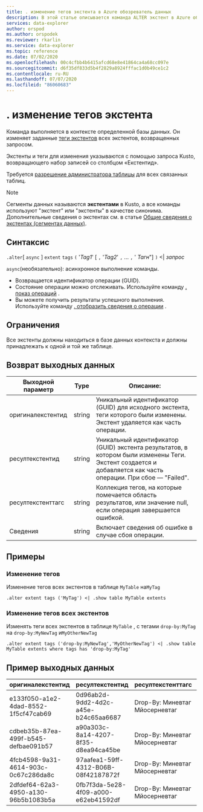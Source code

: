 ```yaml
---
title: . изменение тегов экстента в Azure обозреватель данных
description: В этой статье описывается команда ALTER экстент в Azure обозреватель данных.
services: data-explorer
author: orspod
ms.author: orspodek
ms.reviewer: rkarlin
ms.service: data-explorer
ms.topic: reference
ms.date: 07/02/2020
ms.openlocfilehash: 00c4cfbb4b6415afcd68e8e41864ca4a68cc097e
ms.sourcegitcommit: d6f35df833d5b4f2829a8924fffac1d0b49ce1c2
ms.contentlocale: ru-RU
ms.lasthandoff: 07/07/2020
ms.locfileid: "86060683"
---
```

# <a name="alter-extent-tags"></a>. изменение тегов экстента

Команда выполняется в контексте определенной базы данных. Он изменяет заданные [теги экстентов](extents-overview.md#extent-tagging) всех экстентов, возвращенных запросом.

Экстенты и теги для изменения указываются с помощью запроса Kusto, возвращающего набор записей со столбцом «Екстентид».

Требуется [разрешение администратора таблицы](../management/access-control/role-based-authorization.md) для всех связанных таблиц.

> [!NOTE]
> Сегменты данных называются **экстентами** в Kusto, а все команды используют "экстент" или "экстенты" в качестве синонима.
> Дополнительные сведения о экстентах см. в статье [Общие сведения о экстентах (сегментах данных)](extents-overview.md).

## <a name="syntax"></a>Синтаксис

`.alter`[ `async` ] `extent` `tags` `(` '*Tag1*' [ `,` '*Tag2*' `,` ... `,` ' *Тагн*"] `)`  <|  *запрос*

`async`(необязательно): асинхронное выполнение команды.
   * Возвращается идентификатор операции (GUID). 
   * Состояние операции можно отслеживать. Используйте команду [. показ операций](operations.md#show-operations) .
   * Вы можете получить результаты успешного выполнения. Используйте команду [. отобразить сведения о операции](operations.md#show-operation-details) .

## <a name="restrictions"></a>Ограничения

Все экстенты должны находиться в базе данных контекста и должны принадлежать к одной и той же таблице.

## <a name="return-output"></a>Возврат выходных данных

|Выходной параметр |Type |Описание:|
|---|---|---|
|оригиналекстентид |string |Уникальный идентификатор (GUID) для исходного экстента, теги которого были изменены. Экстент удаляется как часть операции.|
|ресултекстентид |string |Уникальный идентификатор (GUID) экстента результатов, в котором были изменены Теги. Экстент создается и добавляется как часть операции. При сбое — "Failed".|
|ресултекстенттагс |string |Коллекция тегов, на которые помечается область результатов, или значение null, если операция завершается ошибкой.|
|Сведения |string |Включает сведения об ошибке в случае сбоя операции.|

## <a name="examples"></a>Примеры

### <a name="alter-tags"></a>Изменение тегов 

Изменение тегов всех экстентов в таблице `MyTable` на`MyTag`

```kusto
.alter extent tags ('MyTag') <| .show table MyTable extents
```

### <a name="alter-tags-of-all-extents"></a>Изменение тегов всех экстентов

Изменять теги всех экстентов в таблице `MyTable` , с тегами `drop-by:MyTag` на `drop-by:MyNewTag` и`MyOtherNewTag`

```kusto
.alter extent tags ('drop-by:MyNewTag','MyOtherNewTag') <| .show table MyTable extents where tags has 'drop-by:MyTag'
```

## <a name="sample-output"></a>Пример выходных данных

|оригиналекстентид |ресултекстентид | ресултекстенттагс | Сведения
|---|---|---|---
|e133f050-a1e2-4dad-8552-1f5cf47cab69 |0d96ab2d-9dd2-4d2c-a45e-b24c65aa6687 | Drop-By: Миневтаг Мйосерневтаг| 
|cdbeb35b-87ea-499f-b545-defbae091b57 |a90a303c-8a14-4207-8f35-d8ea94ca45be | Drop-By: Миневтаг Мйосерневтаг| 
|4fcb4598-9a31-4614-903c-0c67c286da8c |97aafea1-59ff-4312-B06B-08f42187872f | Drop-By: Миневтаг Мйосерневтаг| 
|2dfdef64-62a3-4950-a130-96b5b1083b5a |0fb7f3da-5e28-4f09-a000-e62eb41592df | Drop-By: Миневтаг Мйосерневтаг| 
